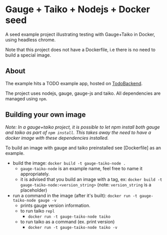 # Gauge + Taiko + Nodejs + Docker seed

A seed example project illustrating testing with Gauge+Taiko in Docker, using headless chrome.

Note that this project does not have a Dockerfile, i.e there is no need to build a special image.

## About

The example hits a TODO example app, hosted on [TodoBackend](https://www.todobackend.com/client/index.html?https://todobackend.apphb.com/todo-backend).

The project uses nodejs, gauge, gauge-js and taiko. All dependencies are managed using `npm`.

## Building your own image

_Note: In a gauge+taiko project, it is possible to let npm install both
gauge and taiko as part of `npm install`. This takes away the need to have a docker image with these dependencies installed._

To build an image with gauge and taiko preinstalled see [Dockerfile] as an example.

- build the image: `docker build -t gauge-taiko-node .`
  - `gauge-taiko-node` is an example name, feel free to name it appropriately.
  - it is advised that you build an image with a tag, ex: `docker build -t gauge-taiko-node:<version_string>` (note: `version_string` is a placeholder)
- run a command in the image (after it's built): `docker run -t gauge-taiko-node gauge -v`
  - prints gauge version information.
  - to run taiko `repl`
    - `docker run -t gauge-taiko-node taiko`
  - to run taiko as a command (ex. print version)
    - `docker run -t gauge-taiko-node taiko -v`
